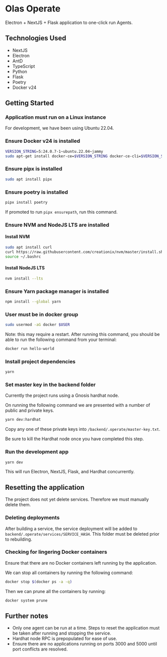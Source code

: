 # Olas Operate
Electron + NextJS + Flask application to one-click run Agents.

## Technologies Used
- NextJS
- Electron
- AntD
- TypeScript
- Python
- Flask
- Poetry
- Docker v24


## Getting Started

### Application must run on a Linux instance
For development, we have been using Ubuntu 22.04.

### Ensure Docker v24 is installed

```bash
VERSION_STRING=5:24.0.7-1~ubuntu.22.04~jammy
sudo apt-get install docker-ce=$VERSION_STRING docker-ce-cli=$VERSION_STRING containerd.io docker-buildx-plugin docker-compose-plugin
```

### Ensure pipx is installed

```bash
sudo apt install pipx
```

### Ensure poetry is installed

```bash
pipx install poetry
```

If promoted to run `pipx ensurepath`, run this command.

### Ensure NVM and NodeJS LTS are installed

#### Install NVM
```bash
sudo apt install curl 
curl https://raw.githubusercontent.com/creationix/nvm/master/install.sh | bash 
source ~/.bashrc
```

#### Install NodeJS LTS
```bash
nvm install --lts
```

### Ensure Yarn package manager is installed

```bash 
npm install --global yarn
```

### User must be in docker group

```bash
sudo usermod -aG docker $USER
```

Note: this may require a restart. After running this command, you should be able to run the following command from your terminal: 

```bash
docker run hello-world
```

### Install project dependencies

```bash
yarn
```

### Set master key in the backend folder

Currently the project runs using a Gnosis hardhat node.

On running the following command we are presented with a number of public and private keys. 

```bash
yarn dev:hardhat
```

Copy any one of these private keys into `/backend/.operate/master-key.txt`.

Be sure to kill the Hardhat node once you have completed this step.

### Run the development app

```bash
yarn dev
```

This will run Electron, NextJS, Flask, and Hardhat concurrently.

## Resetting the application

The project does not yet delete services. Therefore we must manually delete them.

### Deleting deployments

After building a service, the service deployment will be added to `backend/.operate/services/SERVICE_HASH`.
This folder must be deleted prior to rebuilding.

### Checking for lingering Docker containers

Ensure that there are no Docker containers left running by the application.

We can stop all containers by running the following command:
```bash
docker stop $(docker ps -a -q)
```

Then we can prune all the containers by running:
```bash
docker system prune
```

## Further notes

- Only one agent can be run at a time. Steps to reset the application must be taken after running and stopping the service.
- Hardhat node RPC is prepopulated for ease of use.
- Ensure there are no applications running on ports 3000 and 5000 until port conflicts are resolved.